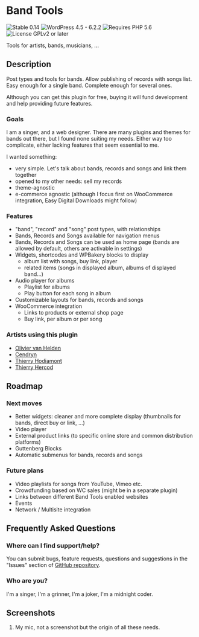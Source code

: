 # Band Tools

![Stable 0.14](https://badgen.net/badge/Stable/0.14/00aa00)
![WordPress 4.5 - 6.2.2](https://badgen.net/badge/WordPress/4.5%20-%206.2.2/3858e9)
![Requires PHP 5.6](https://badgen.net/badge/PHP/5.6/7884bf)
![License GPLv2 or later](https://badgen.net/badge/License/GPLv2%20or%20later/aa0000)

Tools for artists, bands, musicians, ...

## Description

Post types and tools for bands. Allow publishing of records with songs list. Easy enough for a single band. Complete enough for several ones.

Although you can get this plugin for free, buying it will fund development and help providing future features.

### Goals

I am a singer, and a web designer. There are many plugins and themes for bands out there, but I found none suiting my needs. Either way too complicate, either lacking features that seem essential to me.

I wanted something:

- very simple. Let's talk about bands, records and songs and link them together
- opened to my other needs: sell my records
- theme-agnostic
- e-commerce agnostic (although I focus first on WooCommerce integration, Easy Digital Downloads might follow)

### Features

- "band", "record" and "song" post types, with relationships
- Bands, Records and Songs available for navigation menus
- Bands, Records and Songs can be used as home page (bands are allowed by default, others are activable in settings)
- Widgets, shortcodes and WPBakery blocks to display
  - album list with songs, buy link, player
  - related items (songs in displayed album, albums of displayed band...)
- Audio player for albums
  - Playlist for albums
  - Play button for each song in album
- Customizable layouts for bands, records and songs
- WooCommerce integration
  - Links to products or external shop page
  - Buy link, per album or per song

### Artists using this plugin

- [Olivier van Helden](https://van-helden.net/)
- [Cendryn](https://cendryn.fr/)
- [Thierry Hodiamont](https://thierryhodiamont.be/)
- [Thierry Hercod](https://thierryhercod.com/)

## Roadmap

### Next moves

- Better widgets: cleaner and more complete display (thumbnails for bands, direct buy or link, ...)
- Video player
- External product links (to specific online store and common distribution platforms)
- Guttenberg Blocks
- Automatic submenus for bands, records and songs

### Future plans

- Video playlists for songs from YouTube, Vimeo etc.
- Crowdfunding based on WC sales (might be in a separate plugin)
- Links between different Band Tools enabled websites
- Events
- Network / Multisite integration

## Frequently Asked Questions

### Where can I find support/help?

You can submit bugs, feature requests, questions and suggestions in the "Issues" section of [GitHub repository](https://github.com/magicoli/band-tools).

### Who are you?

I'm a singer, I'm a grinner, I'm a joker, I'm a midnight coder.

## Screenshots

1. My mic, not a screenshot but the origin of all these needs.

